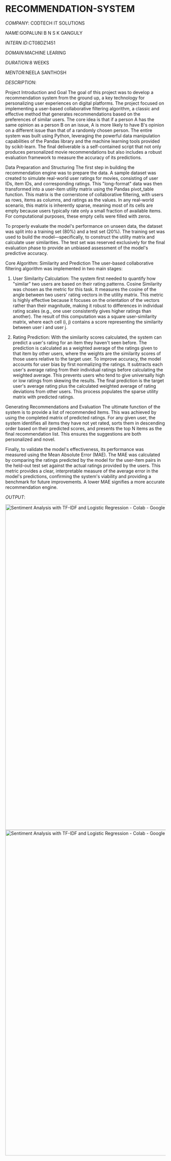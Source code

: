# RECOMMENDATION-SYSTEM

*COMPANY*: CODTECH IT SOLUTIONS

*NAME*:GOPALUNI B N S K GANGULY

*INTERN ID*:CT08DZ1451

*DOMAIN*:MACHINE LEARING

*DURATION*:8 WEEKS

*MENTOR*:NEELA SANTHOSH

*DESCRIPTION*:

Project Introduction and Goal
The goal of this project was to develop a recommendation system from the ground up, a key technology for personalizing user experiences on digital platforms. The project focused on implementing a user-based collaborative filtering algorithm, a classic and effective method that generates recommendations based on the preferences of similar users. The core idea is that if a person A has the same opinion as a person B on an issue, A is more likely to have B's opinion on a different issue than that of a randomly chosen person. The entire system was built using Python, leveraging the powerful data manipulation capabilities of the Pandas library and the machine learning tools provided by scikit-learn. The final deliverable is a self-contained script that not only produces personalized movie recommendations but also includes a robust evaluation framework to measure the accuracy of its predictions.

Data Preparation and Structuring
The first step in building the recommendation engine was to prepare the data. A sample dataset was created to simulate real-world user ratings for movies, consisting of user IDs, item IDs, and corresponding ratings. This "long-format" data was then transformed into a user-item utility matrix using the Pandas pivot_table function. This matrix is the cornerstone of collaborative filtering, with users as rows, items as columns, and ratings as the values. In any real-world scenario, this matrix is inherently sparse, meaning most of its cells are empty because users typically rate only a small fraction of available items. For computational purposes, these empty cells were filled with zeros.

To properly evaluate the model's performance on unseen data, the dataset was split into a training set (80%) and a test set (20%). The training set was used to build the model—specifically, to construct the utility matrix and calculate user similarities. The test set was reserved exclusively for the final evaluation phase to provide an unbiased assessment of the model's predictive accuracy.

Core Algorithm: Similarity and Prediction
The user-based collaborative filtering algorithm was implemented in two main stages:

1. User Similarity Calculation: The system first needed to quantify how "similar" two users are based on their rating patterns. Cosine Similarity was chosen as the metric for this task. It measures the cosine of the angle between two users' rating vectors in the utility matrix. This metric is highly effective because it focuses on the orientation of the vectors rather than their magnitude, making it robust to differences in individual rating scales (e.g., one user consistently gives higher ratings than another). The result of this computation was a square user-similarity matrix, where each cell (i, j) contains a score representing the similarity between user i and user j.

2. Rating Prediction: With the similarity scores calculated, the system can predict a user's rating for an item they haven't seen before. The prediction is calculated as a weighted average of the ratings given to that item by other users, where the weights are the similarity scores of those users relative to the target user. To improve accuracy, the model accounts for user bias by first normalizing the ratings. It subtracts each user's average rating from their individual ratings before calculating the weighted average. This prevents users who tend to give universally high or low ratings from skewing the results. The final prediction is the target user's average rating plus the calculated weighted average of rating deviations from other users. This process populates the sparse utility matrix with predicted ratings.

Generating Recommendations and Evaluation
The ultimate function of the system is to provide a list of recommended items. This was achieved by using the completed matrix of predicted ratings. For any given user, the system identifies all items they have not yet rated, sorts them in descending order based on their predicted scores, and presents the top N items as the final recommendation list. This ensures the suggestions are both personalized and novel.

Finally, to validate the model's effectiveness, its performance was measured using the Mean Absolute Error (MAE). The MAE was calculated by comparing the ratings predicted by the model for the user-item pairs in the held-out test set against the actual ratings provided by the users. This metric provides a clear, interpretable measure of the average error in the model's predictions, confirming the system's viability and providing a benchmark for future improvements. A lower MAE signifies a more accurate recommendation engine.

*OUTPUT*:

<img width="1920" height="1020" alt="Sentiment Analysis with TF-IDF and Logistic Regression - Colab - Google Chrome 01-10-2025 02_03_42" src="https://github.com/user-attachments/assets/775c2426-291e-427d-bc4f-ad27dc64e708" />

<img width="1920" height="1020" alt="Sentiment Analysis with TF-IDF and Logistic Regression - Colab - Google Chrome 01-10-2025 02_03_54" src="https://github.com/user-attachments/assets/e7939f19-e87c-4ef8-8a22-b78fdfe9a584" />


